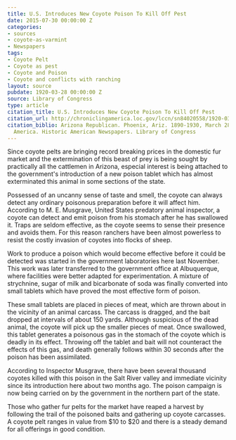 ```yaml
---
title: U.S. Introduces New Coyote Poison To Kill Off Pest
date: 2015-07-30 00:00:00 Z
categories:
- sources
- coyote-as-varmint
- Newspapers
tags:
- Coyote Pelt
- Coyote as pest
- Coyote and Poison
- Coyote and conflicts with ranching
layout: source
pubdate: 1920-03-28 00:00:00 Z
source: Library of Congress
type: article
citation_title: U.S. Introduces New Coyote Poison To Kill Off Pest
citation_url: http://chroniclingamerica.loc.gov/lccn/sn84020558/1920-03-28/ed-1/seq-8/
citation_biblio: Arizona Republican. Phoenix, Ariz. 1890-1930, March 28, 1920. Chronicling
  America. Historic American Newspapers. Library of Congress
---
```


Since coyote pelts are bringing record breaking prices in the domestic fur market and the extermination of this beast of prey is being sought by practically all the cattlemen in Arizona, especial interest is being attached to the government's introduction of a new poison tablet which has almost exterminated this animal in some sections of the state.

Possessed of an uncanny sense of taste and smell, the coyote can always detect any ordinary poisonous preparation before it will affect him. According to M. E. Musgrave, United States predatory animal inspector, a coyote can detect and emit poison from his stomach after he has swallowed it. Traps are seldom effective, as the coyote seems to sense their presence and avoids them. For this reason ranchers have been almost powerless to resist the costly invasion of coyotes into flocks of sheep.

Work to produce a poison which would become effective before it could be detected was started in the government laboratories here last November. This work was later transferred to the government office at Albuquerque, where facilities were better adapted for experimentation. A mixture of strychnine, sugar of milk and bicarbonate of soda was finally converted into small tablets which have proved the most effective form of poison.

These small tablets are placed in pieces of meat, which are thrown about in the vicinity of an animal carcass. The carcass is dragged, and the bait dropped at intervals of about 150 yards. Although suspicious of the dead animal, the coyote will pick up the smaller pieces of meat. Once swallowed, this tablet generates a poisonous gas in the stomach of the coyote which is deadly in its effect. Throwing off the tablet and bait will not counteract the effects of this gas, and death generally follows within 30 seconds after the poison has been assimilated.

According to Inspector Musgrave, there have been several thousand coyotes killed with this poison in the Salt River valley and immediate vicinity since its introduction here about two months ago. The poison campaign is now being carried on by the government in the northern part of the state.

Those who gather fur pelts for the market have reaped a harvest by following the trail of the poisoned baits and gathering up coyote carcasses. A coyote pelt ranges in value from $10 to $20 and there is a steady demand for all offerings in good condition.
